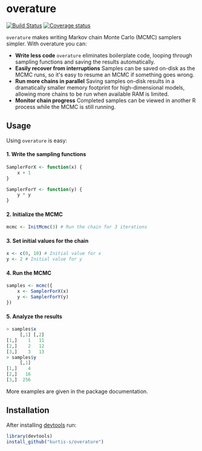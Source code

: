# overature
[![Build Status](https://travis-ci.org/kurtis-s/overature.svg?branch=master)](https://travis-ci.org/kurtis-s/overature)
[![Coverage status](https://codecov.io/gh/kurtis-s/overature/branch/master/graph/badge.svg)](https://codecov.io/github/kurtis-s/overature?branch=master)

`overature` makes writing Markov chain Monte Carlo (MCMC) samplers simpler.  With overature you can:

* **Write less code** `overature` eliminates boilerplate code, looping through sampling functions and saving the results automatically.
* **Easily recover from interruptions** Samples can be saved on-disk as the MCMC runs, so it's easy to resume an MCMC if something goes wrong.
* **Run more chains in parallel** Saving samples on-disk results in a dramatically smaller memory footprint for high-dimensional models, allowing more chains to be run when available RAM is limited.
* **Monitor chain progress** Completed samples can be viewed in another R process while the MCMC is still running.

## Usage
Using `overature` is easy:
#### 1. Write the sampling functions
```r
SamplerForX <- function(x) {
    x + 1
}

SamplerForY <- function(y) {
    y * y
}
```
#### 2.  Initialize the MCMC
```r
mcmc <- InitMcmc(3) # Run the chain for 3 iterations
```
#### 3.  Set initial values for the chain
```r
x <- c(0, 10) # Initial value for x
y <- 2 # Initial value for y
```
#### 4.  Run the MCMC
```r
samples <- mcmc({
    x <- SamplerForX(x)
    y <- SamplerForY(y)
})
```
#### 5.  Analyze the results
```r
> samples$x
     [,1] [,2]
[1,]    1   11
[2,]    2   12
[3,]    3   13
> samples$y
     [,1]
[1,]    4
[2,]   16
[3,]  256
```
More examples are given in the package documentation.

## Installation
After installing [devtools](https://github.com/r-lib/devtools) run:
```r
library(devtools)
install_github("kurtis-s/overature")
```
